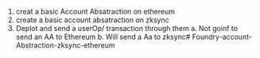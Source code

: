 1. creat a basic Account Absatraction on ethereum 
2. create a basic account absatraction on zksync
2. Deplot and send a userOp/ transaction through them
 a. Not goinf to send an AA to Ethereum
 b. Will send a Aa to zksync# Foundry-account-Abstraction-zksync-ethereum
